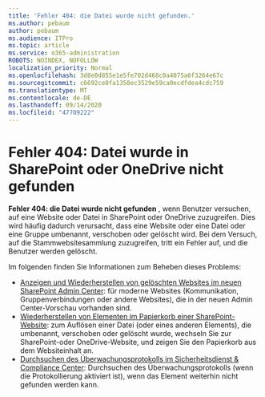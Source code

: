 ```yaml
---
title: 'Fehler 404: die Datei wurde nicht gefunden.'
ms.author: pebaum
author: pebaum
ms.audience: ITPro
ms.topic: article
ms.service: o365-administration
ROBOTS: NOINDEX, NOFOLLOW
localization_priority: Normal
ms.openlocfilehash: 3d8e0d855e1e5fe702d468c0a4075a6f3264e67c
ms.sourcegitcommit: c6692ce0fa1358ec3529e59ca0ecdfdea4cdc759
ms.translationtype: MT
ms.contentlocale: de-DE
ms.lasthandoff: 09/14/2020
ms.locfileid: "47709222"
---
```

# <a name="error-404-file-not-found-in-sharepoint-or-onedrive"></a>Fehler 404: Datei wurde in SharePoint oder OneDrive nicht gefunden

**Fehler 404: die Datei wurde nicht gefunden** , wenn Benutzer versuchen, auf eine Website oder Datei in SharePoint oder OneDrive zuzugreifen. Dies wird häufig dadurch verursacht, dass eine Website oder eine Datei oder eine Gruppe umbenannt, verschoben oder gelöscht wird.
Bei dem Versuch, auf die Stammwebsitesammlung zuzugreifen, tritt ein Fehler auf, und die Benutzer werden gelöscht.

Im folgenden finden Sie Informationen zum Beheben dieses Problems:
- [Anzeigen und Wiederherstellen von gelöschten Websites im neuen SharePoint Admin Center](https://docs.microsoft.com/sharepoint/view-and-restore-deleted-sites-in-new-admin-center): für moderne Websites (Kommunikation, Gruppenverbindungen oder andere Websites), die in der neuen Admin Center-Vorschau vorhanden sind.
- [Wiederherstellen von Elementen im Papierkorb einer SharePoint-Website](https://support.office.com/article/Restore-items-in-the-Recycle-Bin-of-a-SharePoint-site-6df466b6-55f2-4898-8d6e-c0dff851a0be): zum Auflösen einer Datei (oder eines anderen Elements), die umbenannt, verschoben oder gelöscht wurde, wechseln Sie zur SharePoint-oder OneDrive-Website, und zeigen Sie den Papierkorb aus dem Websiteinhalt an.
- [Durchsuchen des Überwachungsprotokolls im Sicherheitsdienst &amp; Compliance Center](https://docs.microsoft.com/microsoft-365/compliance/search-the-audit-log-in-security-and-compliance): Durchsuchen des Überwachungsprotokolls (wenn die Protokollierung aktiviert ist), wenn das Element weiterhin nicht gefunden werden kann.